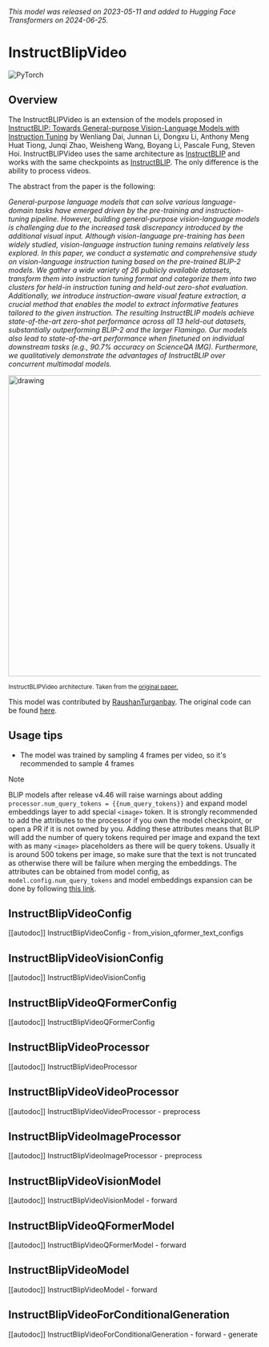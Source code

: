 <!--Copyright 2024 The HuggingFace Team. All rights reserved.

Licensed under the Apache License, Version 2.0 (the "License"); you may not use this file except in compliance with
the License. You may obtain a copy of the License at

http://www.apache.org/licenses/LICENSE-2.0

Unless required by applicable law or agreed to in writing, software distributed under the License is distributed on
an "AS IS" BASIS, WITHOUT WARRANTIES OR CONDITIONS OF ANY KIND, either express or implied. See the License for the
specific language governing permissions and limitations under the License.
-->
*This model was released on 2023-05-11 and added to Hugging Face Transformers on 2024-06-25.*

# InstructBlipVideo

<div class="flex flex-wrap space-x-1">
<img alt="PyTorch" src="https://img.shields.io/badge/PyTorch-DE3412?style=flat&logo=pytorch&logoColor=white">
</div>

## Overview

The InstructBLIPVideo is an extension of the models proposed in [InstructBLIP: Towards General-purpose Vision-Language Models with Instruction Tuning](https://huggingface.co/papers/2305.06500) by Wenliang Dai, Junnan Li, Dongxu Li, Anthony Meng Huat Tiong, Junqi Zhao, Weisheng Wang, Boyang Li, Pascale Fung, Steven Hoi.
InstructBLIPVideo uses the same architecture as [InstructBLIP](instructblip) and works with the same checkpoints as [InstructBLIP](instructblip). The only difference is the ability to process videos.

The abstract from the paper is the following:

*General-purpose language models that can solve various language-domain tasks have emerged driven by the pre-training and instruction-tuning pipeline. However, building general-purpose vision-language models is challenging due to the increased task discrepancy introduced by the additional visual input. Although vision-language pre-training has been widely studied, vision-language instruction tuning remains relatively less explored. In this paper, we conduct a systematic and comprehensive study on vision-language instruction tuning based on the pre-trained BLIP-2 models. We gather a wide variety of 26 publicly available datasets, transform them into instruction tuning format and categorize them into two clusters for held-in instruction tuning and held-out zero-shot evaluation. Additionally, we introduce instruction-aware visual feature extraction, a crucial method that enables the model to extract informative features tailored to the given instruction. The resulting InstructBLIP models achieve state-of-the-art zero-shot performance across all 13 held-out datasets, substantially outperforming BLIP-2 and the larger Flamingo. Our models also lead to state-of-the-art performance when finetuned on individual downstream tasks (e.g., 90.7% accuracy on ScienceQA IMG). Furthermore, we qualitatively demonstrate the advantages of InstructBLIP over concurrent multimodal models.*

<img src="https://huggingface.co/datasets/huggingface/documentation-images/resolve/main/transformers/model_doc/instructblip_architecture.jpg"
alt="drawing" width="600"/>

<small> InstructBLIPVideo architecture. Taken from the <a href="https://huggingface.co/papers/2305.06500">original paper.</a> </small>

This model was contributed by [RaushanTurganbay](https://huggingface.co/RaushanTurganbay).
The original code can be found [here](https://github.com/salesforce/LAVIS/tree/main/projects/instructblip).

## Usage tips

- The model was trained by sampling 4 frames per video, so it's recommended to sample 4 frames

> [!NOTE]
> BLIP models after release v4.46 will raise warnings about adding `processor.num_query_tokens = {{num_query_tokens}}` and expand model embeddings layer to add special `<image>` token. It is strongly recommended to add the attributes to the processor if you own the model checkpoint, or open a PR if it is not owned by you. Adding these attributes means that BLIP will add the number of query tokens required per image and expand the text with as many `<image>` placeholders as there will be query tokens. Usually it is around 500 tokens per image, so make sure that the text is not truncated as otherwise there will be failure when merging the embeddings.
The attributes can be obtained from model config, as `model.config.num_query_tokens` and model embeddings expansion can be done by following [this link](https://gist.github.com/zucchini-nlp/e9f20b054fa322f84ac9311d9ab67042).

## InstructBlipVideoConfig

[[autodoc]] InstructBlipVideoConfig
    - from_vision_qformer_text_configs

## InstructBlipVideoVisionConfig

[[autodoc]] InstructBlipVideoVisionConfig

## InstructBlipVideoQFormerConfig

[[autodoc]] InstructBlipVideoQFormerConfig

## InstructBlipVideoProcessor

[[autodoc]] InstructBlipVideoProcessor

## InstructBlipVideoVideoProcessor

[[autodoc]] InstructBlipVideoVideoProcessor
    - preprocess

## InstructBlipVideoImageProcessor

[[autodoc]] InstructBlipVideoImageProcessor
    - preprocess

## InstructBlipVideoVisionModel

[[autodoc]] InstructBlipVideoVisionModel
    - forward

## InstructBlipVideoQFormerModel

[[autodoc]] InstructBlipVideoQFormerModel
    - forward

## InstructBlipVideoModel
[[autodoc]] InstructBlipVideoModel
    - forward

## InstructBlipVideoForConditionalGeneration

[[autodoc]] InstructBlipVideoForConditionalGeneration
    - forward
    - generate
